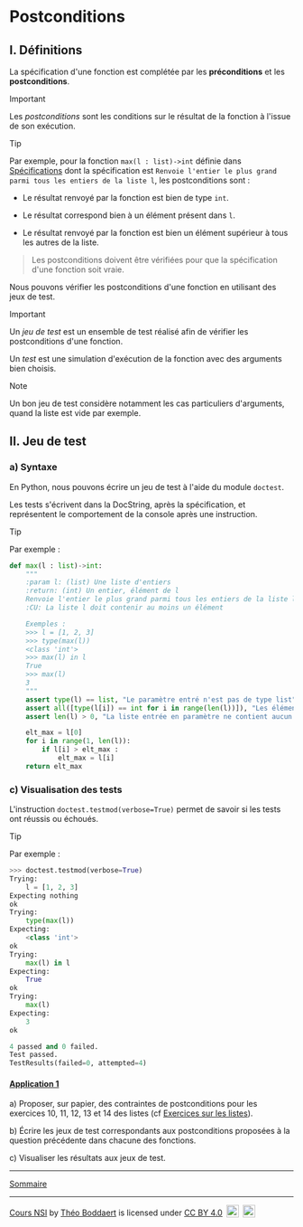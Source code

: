# Postconditions

## I. Définitions

La spécification d'une fonction est complétée par les **préconditions** et les **postconditions**.

> [!IMPORTANT]
> Les *postconditions* sont les conditions sur le résultat de la fonction à l'issue de son exécution.

> [!TIP]
> Par exemple, pour la fonction `max(l : list)->int` définie dans [Spécifications](./Specification.md) dont la spécification est `Renvoie l'entier le plus grand parmi tous les entiers de la liste l`, les postconditions sont :
>
> - Le résultat renvoyé par la fonction est bien de type `int`.
>
> - Le résultat correspond bien à un élément présent dans `l`.
> 
> - Le résultat renvoyé par la fonction est bien un élément supérieur à tous les autres de la liste.

> Les postconditions doivent être vérifiées pour que la spécification d'une fonction soit vraie.

Nous pouvons vérifier les postconditions d'une fonction en utilisant des jeux de test.

> [!IMPORTANT]
> Un *jeu de test* est un ensemble de test réalisé afin de vérifier les postconditions d'une fonction.
>
> Un *test* est une simulation d'exécution de la fonction avec des arguments bien choisis.

> [!NOTE]
> Un bon jeu de test considère notamment les cas particuliers d'arguments, quand la liste est vide par exemple.

## II. Jeu de test

### a) Syntaxe

En Python, nous pouvons écrire un jeu de test à l'aide du module `doctest`.

Les tests s'écrivent dans la DocString, après la spécification, et représentent le comportement de la console après une instruction.

> [!TIP]
> Par exemple :
> ```python
> def max(l : list)->int:
>     """
>     :param l: (list) Une liste d'entiers
>     :return: (int) Un entier, élément de l
>     Renvoie l'entier le plus grand parmi tous les entiers de la liste l
>     :CU: La liste l doit contenir au moins un élément
>
>     Exemples :
>     >>> l = [1, 2, 3]
>     >>> type(max(l))
>     <class 'int'>
>     >>> max(l) in l
>     True
>     >>> max(l)
>     3
>     """
>     assert type(l) == list, "Le paramètre entré n'est pas de type list"
>     assert all([type(l[i]) == int for i in range(len(l))]), "Les éléments ne sont pas tous de type int"
>     assert len(l) > 0, "La liste entrée en paramètre ne contient aucun élément"
>
>     elt_max = l[0]
>     for i in range(1, len(l)):
>         if l[i] > elt_max :
>             elt_max = l[i]
>     return elt_max
> ```

### c) Visualisation des tests

L'instruction `doctest.testmod(verbose=True)` permet de savoir si les tests ont réussis ou échoués.

> [!TIP]
> Par exemple :
> ```python
> >>> doctest.testmod(verbose=True)
> Trying:
>     l = [1, 2, 3]
> Expecting nothing
> ok
> Trying:
>     type(max(l))
> Expecting:
>     <class 'int'>
> ok
> Trying:
>     max(l) in l
> Expecting:
>     True
> ok
> Trying:
>     max(l)
> Expecting:
>     3
> ok
>
> 4 passed and 0 failed.
> Test passed.
> TestResults(failed=0, attempted=4)
> ```

#### <ins>Application 1</ins>

a) Proposer, sur papier, des contraintes de postconditions pour les exercices $10$, $11$, $12$, $13$ et $14$ des listes (cf [Exercices sur les listes](./../../Types_construits/Tableaux/Exercices/Exercices_listes.md)).

b) Écrire les jeux de test correspondants aux postconditions proposées à la question précédente dans chacune des fonctions.

c) Visualiser les résultats aux jeux de test.

______________

[Sommaire](./../../README.md)

___________

<p xmlns:cc="http://creativecommons.org/ns#" xmlns:dct="http://purl.org/dc/terms/"><a property="dct:title" rel="cc:attributionURL" href="https://github.com/boddaert/nsi">Cours NSI</a> by <a rel="cc:attributionURL dct:creator" property="cc:attributionName" href="https://github.com/boddaert">Théo Boddaert</a> is licensed under <a href="https://creativecommons.org/licenses/by/4.0/?ref=chooser-v1" target="_blank" rel="license noopener noreferrer" style="display:inline-block;">CC BY 4.0</a>  <img style="height:22px!important;margin-left:3px;vertical-align:text-bottom;" src="https://mirrors.creativecommons.org/presskit/icons/cc.svg?ref=chooser-v1" alt="">  <img style="height:22px!important;margin-left:3px;vertical-align:text-bottom;" src="https://mirrors.creativecommons.org/presskit/icons/by.svg?ref=chooser-v1" alt=""></p> 